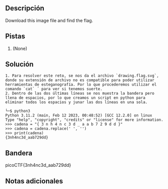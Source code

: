## Descripción

Download this image file and find the flag.

## Pistas

1. (None)

## Solución

```python()
1. Para resolver este reto, se nos da el archivo `drawing.flag.svg`, donde su extensión de archivo no es compatible para poder utilizar herramientas de esteganografía. Por lo que procederemos utilizar el comando `cat` ´ para ver si tenemos suerte.
2. Dentro de las dos últimas líneas se nos muestra la bandera pero llena de espacios, por lo que creamos un script en python para eliminar todos los espacios y junar las dos líneas en una sola.

└─$ python3
Python 3.11.2 (main, Feb 12 2023, 00:48:52) [GCC 12.2.0] on linux
Type "help", "copyright", "credits" or "license" for more information.
>>> cadena = "{ 3 n h 4 n c 3 d _ a a b 7 2 9 d d }"
>>> cadena = cadena.replace(' ', '')
>>> print(cadena)
{3nh4nc3d_aab729dd}
```

## Bandera

picoCTF{3nh4nc3d_aab729dd}

## Notas adicionales